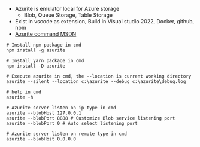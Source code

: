* Azurite is emulator local for Azure storage
	* Blob, Queue Storage, Table Storage
* Exist in vscode as extension, Build in Visual studio 2022, Docker, github, npm
* [Azurite command MSDN](https://learn.microsoft.com/en-us/azure/storage/common/storage-use-azurite?tabs=npm)

```shell
# Install npm package in cmd
npm install -g azurite

# Install yarn package in cmd
npm install -D azurite
```

```shell
# Execute azurite in cmd, the --location is current working directory
azurite --silent --location c:\azurite --debug c:\azurite\debug.log

# help in cmd
azurite -h

# Azurite server listen on ip type in cmd
azurite --blobHost 127.0.0.1
azurite --blobPort 8888 # Customize Blob service listening port
azurite --blobPort 0 # Auto select listening port

# Azurite server listen on remote type in cmd
azurite --blobHost 0.0.0.0
```

